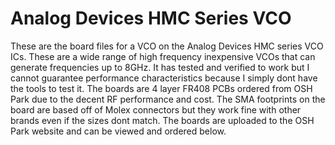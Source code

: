 # Analog Devices HMC Series VCO

These are the board files for a VCO on the Analog Devices HMC series VCO ICs. These are a wide range of high frequency inexpensive VCOs that can generate frequencies up to 8GHz. It has tested and verified to work but I cannot guarantee performance characteristics because I simply dont have the tools to test it. The boards are 4 layer FR408 PCBs ordered from OSH Park due to the decent RF performance and cost. The SMA footprints on the board are based off of Molex connectors but they work fine with other brands even if the sizes dont match. The boards are uploaded to the OSH Park website and can be viewed and ordered below.
